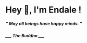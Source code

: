 <h1 title="head"> Hey 👋, I'm Endale !</h1>

**<h5><i>" May all beings have happy minds. "</i></h5>**

*<b>___ The Buddha ___</b>*
